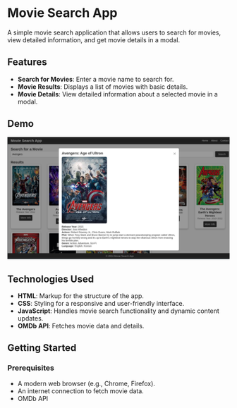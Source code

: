 # Movie Search App

A simple movie search application that allows users to search for movies, view detailed information, and get movie details in a modal.

## Features

- **Search for Movies**: Enter a movie name to search for.
- **Movie Results**: Displays a list of movies with basic details.
- **Movie Details**: View detailed information about a selected movie in a modal.

## Demo

![Movie Search App](./assets/ss.jpg)

## Technologies Used

- **HTML**: Markup for the structure of the app.
- **CSS**: Styling for a responsive and user-friendly interface.
- **JavaScript**: Handles movie search functionality and dynamic content updates.
- **OMDb API**: Fetches movie data and details.

## Getting Started

### Prerequisites

- A modern web browser (e.g., Chrome, Firefox).
- An internet connection to fetch movie data.
- OMDb API
